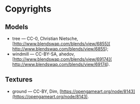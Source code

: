 # Copyrights

## Models

* tree &mdash; CC-0, Christian Nietsche,
[http://www.blendswap.com/blends/view/6855](
http://www.blendswap.com/blends/view/6855);
* windmill &mdash; CC-BY-SA, ahedov,
[http://www.blendswap.com/blends/view/69174](
http://www.blendswap.com/blends/view/69174).

## Textures

* ground &mdash; CC-BY, Dim,
[https://opengameart.org/node/8143](https://opengameart.org/node/8143).
